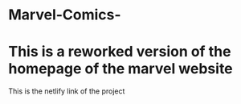 # Marvel-Comics-
# This is a reworked version of the homepage of the marvel website
This is the netlify link of the project 
